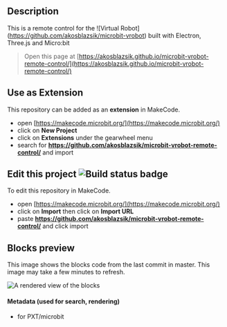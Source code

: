 ## Description 
This is a remote control for the ![Virtual Robot] (https://github.com/akosblazsik/microbit-vrobot) built with Electron, Three.js and Micro:bit 

> Open this page at [https://akosblazsik.github.io/microbit-vrobot-remote-control/](https://akosblazsik.github.io/microbit-vrobot-remote-control/)

## Use as Extension

This repository can be added as an **extension** in MakeCode.

* open [https://makecode.microbit.org/](https://makecode.microbit.org/)
* click on **New Project**
* click on **Extensions** under the gearwheel menu
* search for **https://github.com/akosblazsik/microbit-vrobot-remote-control/** and import

## Edit this project ![Build status badge](https://github.com/akosblazsik/electron-three-microbit-vrobot-remote-control/workflows/MakeCode/badge.svg)

To edit this repository in MakeCode.

* open [https://makecode.microbit.org/](https://makecode.microbit.org/)
* click on **Import** then click on **Import URL**
* paste **https://github.com/akosblazsik/microbit-vrobot-remote-control/** and click import

## Blocks preview

This image shows the blocks code from the last commit in master.
This image may take a few minutes to refresh.

![A rendered view of the blocks](https://github.com/akosblazsik/microbit-vrobot-remote-control//raw/master/.github/makecode/blocks.png)

#### Metadata (used for search, rendering)

* for PXT/microbit
<script src="https://makecode.com/gh-pages-embed.js"></script><script>makeCodeRender("{{ site.makecode.home_url }}", "{{ site.github.owner_name }}/{{ site.github.repository_name }}");</script>
